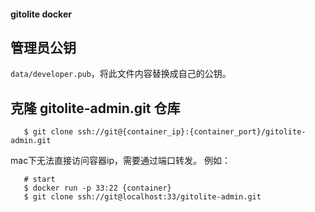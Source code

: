#### gitolite docker

## 管理员公钥
```data/developer.pub```，将此文件内容替换成自己的公钥。

## 克隆 gitolite-admin.git 仓库

```
   $ git clone ssh://git@{container_ip}:{container_port}/gitolite-admin.git
```

mac下无法直接访问容器ip，需要通过端口转发。
例如：
```
   # start
   $ docker run -p 33:22 {container}
   $ git clone ssh://git@localhost:33/gitolite-admin.git
```

